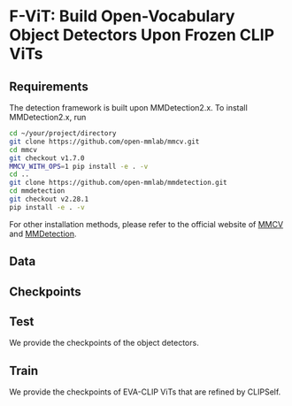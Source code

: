# F-ViT: Build Open-Vocabulary Object Detectors Upon Frozen CLIP ViTs
## Requirements
The detection framework is built upon MMDetection2.x. To install MMDetection2.x, run

```bash
cd ~/your/project/directory
git clone https://github.com/open-mmlab/mmcv.git
cd mmcv
git checkout v1.7.0
MMCV_WITH_OPS=1 pip install -e . -v
cd ..
git clone https://github.com/open-mmlab/mmdetection.git
cd mmdetection
git checkout v2.28.1
pip install -e . -v
```
For other installation methods, please refer to the official website of 
[MMCV](https://github.com/open-mmlab/mmcv.git) and [MMDetection](https://github.com/open-mmlab/mmdetection.git).

## Data

## Checkpoints

## Test 
We provide the checkpoints of the object detectors.

## Train
We provide the checkpoints of EVA-CLIP ViTs that are refined by CLIPSelf.
